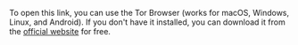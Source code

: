 ---
---
To open this link, you can use the Tor Browser (works for macOS, Windows, Linux, and Android). If you don't have it
installed, you can download it from the [official website](https://www.torproject.org/) for free.